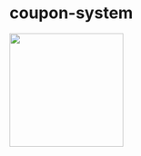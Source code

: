 # coupon-system


<img src="https://user-images.githubusercontent.com/113261408/224431575-27aa11f2-2179-4222-94e0-fdf4ba56835e.gif"  width="200"/>
